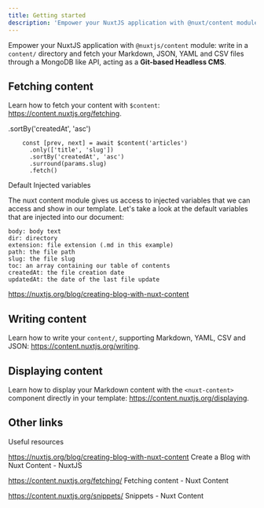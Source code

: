 ```yaml
---
title: Getting started
description: 'Empower your NuxtJS application with @nuxt/content module: write in a content/ directory and fetch your Markdown, JSON, YAML and CSV files through a MongoDB like API, acting as a Git-based Headless CMS.'
---
```


Empower your NuxtJS application with `@nuxtjs/content` module: write in a `content/` directory and fetch your Markdown, JSON, YAML and CSV files through a MongoDB like API, acting as a **Git-based Headless CMS**.

## Fetching content

Learn how to fetch your content with `$content`: https://content.nuxtjs.org/fetching.

.sortBy('createdAt', 'asc')

```
    const [prev, next] = await $content('articles')
      .only(['title', 'slug'])
      .sortBy('createdAt', 'asc')
      .surround(params.slug)
      .fetch()
```

Default Injected variables

The nuxt content module gives us access to injected variables that we can access and show in our template. Let's take a look at the default variables that are injected into our document:

    body: body text
    dir: directory
    extension: file extension (.md in this example)
    path: the file path
    slug: the file slug
    toc: an array containing our table of contents
    createdAt: the file creation date
    updatedAt: the date of the last file update

https://nuxtjs.org/blog/creating-blog-with-nuxt-content

## Writing content

Learn how to write your `content/`, supporting Markdown, YAML, CSV and JSON: https://content.nuxtjs.org/writing.

## Displaying content

Learn how to display your Markdown content with the `<nuxt-content>` component directly in your template: https://content.nuxtjs.org/displaying.

## Other links

Useful resources

https://nuxtjs.org/blog/creating-blog-with-nuxt-content
Create a Blog with Nuxt Content - NuxtJS

https://content.nuxtjs.org/fetching/
Fetching content - Nuxt Content

https://content.nuxtjs.org/snippets/
Snippets - Nuxt Content
